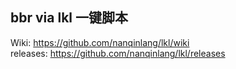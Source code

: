 ## bbr via lkl 一键脚本
Wiki: https://github.com/nanqinlang/lkl/wiki  
releases: https://github.com/nanqinlang/lkl/releases
